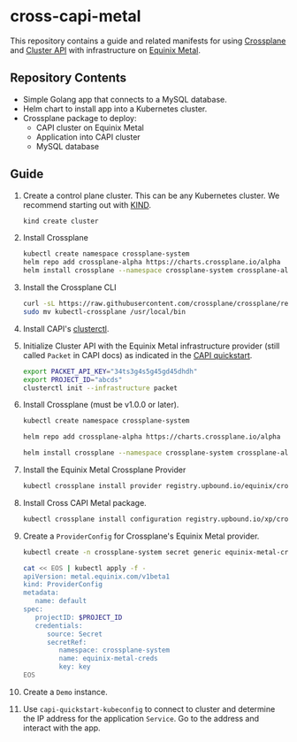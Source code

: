 # cross-capi-metal

This repository contains a guide and related manifests for using
[Crossplane](https://github.com/crossplaneio/crossplane) and [Cluster
API](https://github.com/kubernetes-sigs/cluster-api) with infrastructure on
[Equinix Metal](https://metal.equinix.com/).

## Repository Contents

- Simple Golang app that connects to a MySQL database.
- Helm chart to install app into a Kubernetes cluster.
- Crossplane package to deploy:
  - CAPI cluster on Equinix Metal
  - Application into CAPI cluster
  - MySQL database

## Guide

1. Create a control plane cluster. This can be any Kubernetes cluster. We
   recommend starting out with [KIND](https://kind.sigs.k8s.io/).

   ```sh
   kind create cluster
   ```

1. Install Crossplane

   ```sh
   kubectl create namespace crossplane-system
   helm repo add crossplane-alpha https://charts.crossplane.io/alpha
   helm install crossplane --namespace crossplane-system crossplane-alpha/crossplane --set alpha.oam.enabled=true
   ```

1. Install the Crossplane CLI

   ```sh
   curl -sL https://raw.githubusercontent.com/crossplane/crossplane/release-0.14/install.sh | sh
   sudo mv kubectl-crossplane /usr/local/bin
   ```

1. Install CAPI's
   [clusterctl](https://cluster-api.sigs.k8s.io/user/quick-start.html#install-clusterctl).
1. Initialize Cluster API with the Equinix Metal infrastructure provider (still
   called `Packet` in CAPI docs) as indicated in the [CAPI
   quickstart](https://cluster-api.sigs.k8s.io/user/quick-start.html).

   ```sh
   export PACKET_API_KEY="34ts3g4s5g45gd45dhdh"
   export PROJECT_ID="abcds"
   clusterctl init --infrastructure packet
   ```

1. Install Crossplane (must be v1.0.0 or later).

   ```sh
   kubectl create namespace crossplane-system

   helm repo add crossplane-alpha https://charts.crossplane.io/alpha

   helm install crossplane --namespace crossplane-system crossplane-alpha/crossplane
   ```

1. Install the Equinix Metal Crossplane Provider

   ```sh
   kubectl crossplane install provider registry.upbound.io/equinix/crossplane-provider-equinix-metal:v0.0.5
   ```

1. Install Cross CAPI Metal package.

   ```sh
   kubectl crossplane install configuration registry.upbound.io/xp/cross-capi-metal
   ```

1. Create a `ProviderConfig` for Crossplane's Equinix Metal provider.

   ```sh
   kubectl create -n crossplane-system secret generic equinix-metal-creds --from-file=key=<(echo '{"apiKey":"'$PACKET_API_KEY'", "projectID":"'$PROJECT_ID'"}')
   ```

   ```sh
   cat << EOS | kubectl apply -f -
   apiVersion: metal.equinix.com/v1beta1
   kind: ProviderConfig
   metadata:
      name: default
   spec:
      projectID: $PROJECT_ID
      credentials:
         source: Secret
         secretRef:
            namespace: crossplane-system
            name: equinix-metal-creds
            key: key
   EOS
   ```

1. Create a `Demo` instance.
1. Use `capi-quickstart-kubeconfig` to connect to cluster and determine the IP
   address for the application `Service`. Go to the address and interact with
   the app.
